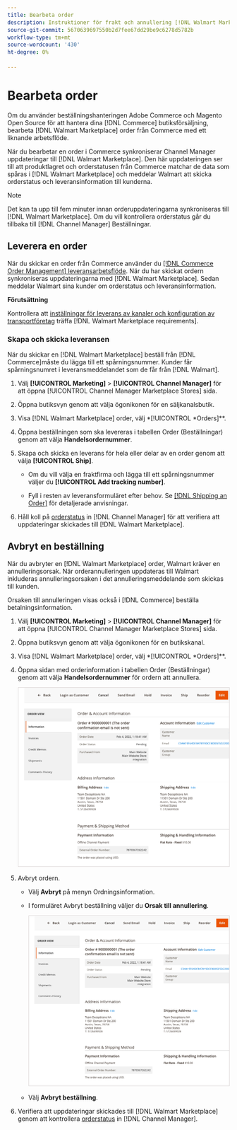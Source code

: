 ```yaml
---
title: Bearbeta order
description: Instruktioner för frakt och annullering [!DNL Walmart Marketplace] beställningar från Adobe Commerce och Magento Open Source.
source-git-commit: 5670639697550b2d7fee67dd29be9c6278d5782b
workflow-type: tm+mt
source-wordcount: '430'
ht-degree: 0%

---
```



# Bearbeta order

Om du använder beställningshanteringen Adobe Commerce och Magento Open Source för att hantera dina [!DNL Commerce] butiksförsäljning, bearbeta [!DNL Walmart Marketplace] order från Commerce med ett liknande arbetsflöde.

När du bearbetar en order i Commerce synkroniserar Channel Manager uppdateringar till [!DNL Walmart Marketplace]. Den här uppdateringen ser till att produktlagret och orderstatusen från Commerce matchar de data som spåras i [!DNL Walmart Marketplace] och meddelar Walmart att skicka orderstatus och leveransinformation till kunderna.

>[!NOTE]
>
> Det kan ta upp till fem minuter innan orderuppdateringarna synkroniseras till [!DNL Walmart Marketplace]. Om du vill kontrollera orderstatus går du tillbaka till [!DNL Channel Manager] Beställningar.

## Leverera en order

När du skickar en order från Commerce använder du [[!DNL Commerce Order Management] leveransarbetsflöde](https://docs.magento.com/user-guide/sales/order-ship.html). När du har skickat ordern synkroniseras uppdateringarna med [!DNL Walmart Marketplace]. Sedan meddelar Walmart sina kunder om orderstatus och leveransinformation.

**Förutsättning**

Kontrollera att [inställningar för leverans av kanaler och konfiguration av transportföretag](map-shipping-carriers.md) träffa [!DNL Walmart Marketplace requirements].

### Skapa och skicka leveransen

När du skickar en [!DNL Walmart Marketplace] beställ från [!DNL Commerce]måste du lägga till ett spårningsnummer. Kunder får spårningsnumret i leveransmeddelandet som de får från [!DNL Walmart].

1. Välj **[!UICONTROL Marketing]** > **[!UICONTROL Channel Manager]** för att öppna [!UICONTROL Channel Manager Marketplace Stores] sida.

1. Öppna butiksvyn genom att välja ögonikonen för en säljkanalsbutik.

1. Visa [!DNL Walmart Marketplace] order, välj *[!UICONTROL *Orders]**.

1. Öppna beställningen som ska levereras i tabellen Order (Beställningar) genom att välja **Handelsordernummer**.

1. Skapa och skicka en leverans för hela eller delar av en order genom att välja **[!UICONTROL Ship]**.

   - Om du vill välja en fraktfirma och lägga till ett spårningsnummer väljer du **[!UICONTROL Add tracking number]**.

   - Fyll i resten av leveransformuläret efter behov. Se [[!DNL Shipping an Order]](https://docs.magento.com/user-guide/sales/order-ship.html) för detaljerade anvisningar.

1. Håll koll på [orderstatus](manage-orders.md#about-order-status) in [!DNL Channel Manager] för att verifiera att uppdateringar skickades till [!DNL Walmart Marketplace].

## Avbryt en beställning

När du avbryter en [!DNL Walmart Marketplace] order, Walmart kräver en annulleringsorsak. När orderannulleringen uppdateras till Walmart inkluderas annulleringsorsaken i det annulleringsmeddelande som skickas till kunden.

Orsaken till annulleringen visas också i [!DNL Commerce] beställa betalningsinformation.

1. Välj **[!UICONTROL Marketing]** > **[!UICONTROL Channel Manager]** för att öppna [!UICONTROL Channel Manager Marketplace Stores] sida.

1. Öppna butiksvyn genom att välja ögonikonen för en butikskanal.

1. Visa [!DNL Walmart Marketplace] order, välj *[!UICONTROL *Orders]**.

1. Öppna sidan med orderinformation i tabellen Order (Beställningar) genom att välja **Handelsordernummer** för ordern att annullera.

   ![Detaljvy för handelsorder för en Walmart Marketplace-order](assets/order-detail-with-external-order-id.png)

1. Avbryt ordern.

   - Välj **Avbryt** på menyn Ordningsinformation.

   - I formuläret Avbryt beställning väljer du **Orsak till annullering**.

      ![Detaljvy för handelsorder för en Walmart Marketplace-order](assets/order-detail-with-external-order-id.png)

   - Välj **Avbryt beställning**.

1. Verifiera att uppdateringar skickades till [!DNL Walmart Marketplace] genom att kontrollera [orderstatus](manage-orders.md#about-order-status) in [!DNL Channel Manager].
